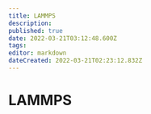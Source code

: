 ```yaml
---
title: LAMMPS
description: 
published: true
date: 2022-03-21T03:12:48.600Z
tags: 
editor: markdown
dateCreated: 2022-03-21T02:23:12.832Z
---
```


# LAMMPS